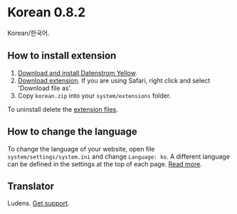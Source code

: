 Korean 0.8.2
============
Korean/한국어.

## How to install extension

1. [Download and install Datenstrom Yellow](https://github.com/datenstrom/yellow/).
2. [Download extension](https://github.com/datenstrom/yellow-extensions/raw/master/zip/korean.zip). If you are using Safari, right click and select 'Download file as'.
3. Copy `korean.zip` into your `system/extensions` folder.

To uninstall delete the [extension files](update.ini).

## How to change the language

To change the language of your website, open file `system/settings/system.ini` and change `Language: ko`. A different language can be defined in the settings at the top of each page. [Read more](https://developers.datenstrom.se/help/adjusting-system#system-settings).

## Translator

Ludens. [Get support](https://developers.datenstrom.se/help/support).

